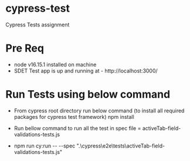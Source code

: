 # cypress-test
Cypress Tests assignment

# Pre Req
- node v16.15.1 installed on machine
- SDET Test app is up and running at - http://localhost:3000/

# Run Tests using below command
- From cypress root directory run below command (to install all required packages for cypress test framework)
npm install 

- Run  bellow command to run all the test  in  spec file = activeTab-field-validations-tests.js
- npm run cy:run -- --spec ".\cypress\e2e\tests\activeTab-field-validations-tests.js"
